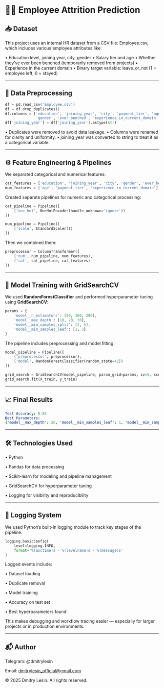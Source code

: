 # 🧑‍💼 Employee Attrition Prediction
## 📥 Dataset
This project uses an internal HR dataset from a CSV file: Employee.csv, which includes various employee attributes like:

• Education level, joining year, city, gender
• Salary tier and age
• Whether they’ve ever been benched (temporarily removed from projects)
• Experience in the current domain
• Binary target variable: leave_or_not (1 = employee left, 0 = stayed)

---

## 🧹 Data Preprocessing
```python
df = pd.read_csv('Employee.csv')
df = df.drop_duplicates()
df.columns = ['education', 'joining_year', 'city', 'payment_tier', 'age',
              'gender', 'ever_benched', 'experience_in_current_domain', 'leave_or_not']
df['joining_year'] = df['joining_year'].astype(str)
```
• Duplicates were removed to avoid data leakage.
• Columns were renamed for clarity and uniformity.
• joining_year was converted to string to treat it as a categorical variable.

---

## ⚙️ Feature Engineering & Pipelines
We separated categorical and numerical features:
```python
cat_features = ['education', 'joining_year', 'city', 'gender', 'ever_benched']
num_features = ['age', 'payment_tier', 'experience_in_current_domain']
```
Created separate pipelines for numeric and categorical processing:
```python
cat_pipeline = Pipeline([
    ('one_hot', OneHotEncoder(handle_unknown='ignore'))
])

num_pipeline = Pipeline([
    ('scale', StandardScaler())
])
```
Then we combined them:
```python
preprocessor = ColumnTransformer([
    ('num', num_pipeline, num_features),
    ('cat', cat_pipeline, cat_features)
])
```
---

## 🧠 Model Training with GridSearchCV
We used **RandomForestClassifier** and performed hyperparameter tuning using **GridSearchCV**:
```python
params = {
    'model__n_estimators': [50, 100, 200],
    'model__max_depth': [10, 20, 30],
    'model__min_samples_split': [2, 5],
    'model__min_samples_leaf': [1, 3]
}
```
The pipeline includes preprocessing and model fitting:
```python
model_pipeline = Pipeline([
    ('preprocessor', preprocessor),
    ('model', RandomForestClassifier(random_state=42))
])

grid_search = GridSearchCV(model_pipeline, param_grid=params, cv=5, scoring='accuracy')
grid_search.fit(X_train, y_train)
```
---

## 📈 Final Results
```yaml
Test Accuracy: 0.86
Best Parameters:
{'model__max_depth': 20, 'model__min_samples_leaf': 1, 'model__min_samples_split': 2, 'model__n_estimators': 100}
```

---

## 🛠 Technologies Used

• Python

• Pandas for data processing

• Scikit-learn for modeling and pipeline management

• GridSearchCV for hyperparameter tuning

• Logging for visibility and reproducibility

---

## 🧾 Logging System
We used Python’s built-in logging module to track key stages of the pipeline:
```python
logging.basicConfig(
    level=logging.INFO,
    format='%(asctime)s - %(levelname)s - %(message)s'
)
```
Logged events include:

• Dataset loading

• Duplicate removal

• Model training

• Accuracy on test set

• Best hyperparameters found

This makes debugging and workflow tracing easier — especially for larger projects or in production environments.

---

## 📬 Author
Telegram: @dmitrylesin

Email: dmitrylesin_official@gmail.com

© 2025 Dmitry Lesin. All rights reserved.
